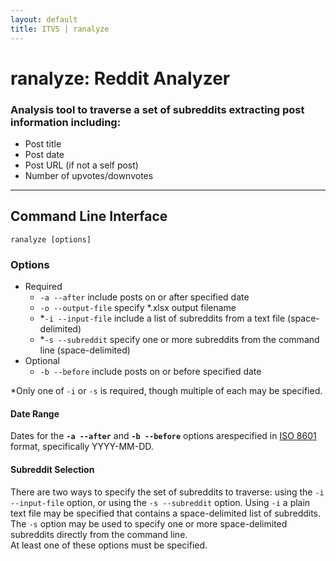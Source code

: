 ```yaml
---
layout: default
title: ITVS | ranalyze
---
```


# ranalyze: Reddit Analyzer

### Analysis tool to traverse a set of subreddits extracting post information including:

 - Post title
 - Post date
 - Post URL (if not a self post)
 - Number of upvotes/downvotes
 
***
 
## Command Line Interface

`ranalyze [options]`

### Options

 - Required
   - `-a --after` include posts on or after specified date
   - `-o --output-file` specify *.xlsx output filename
   - *`-i --input-file` include a list of subreddits from a text file (space-delimited)
   - *`-s --subreddit` specify one or more subreddits from the command line (space-delimited)
 - Optional
   - `-b --before` include posts on or before specified date
 
  *Only one of `-i` or `-s` is required, though multiple of each may be specified.
 
#### Date Range

Dates for the **`-a --after`** and **`-b --before`** options arespecified in
[ISO 8601](http://www.iso.org/iso/home/standards/iso8601.htm) format, specifically YYYY-MM-DD.

#### Subreddit Selection

There are two ways to specify the set of subreddits to traverse: using the `-i --input-file` option,
or using the `-s --subreddit` option. Using `-i` a plain text file may be specified that contains
a space-delimited list of subreddits. The `-s` option may be used to specify one or more space-delimited
subreddits directly from the command line.  
At least one of these options must be specified.